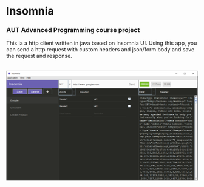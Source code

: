 # Insomnia

### **AUT Advanced Programming course project**

This ia a http client written in java based on insomnia UI. Using this app, you can send a http request with custom headers and json/form body and save the request and response.
<br/>
<br/>

![alt text](https://github.com/zohrehkarimi01/Insomnia/blob/main/insomnia.PNG?raw=true)

